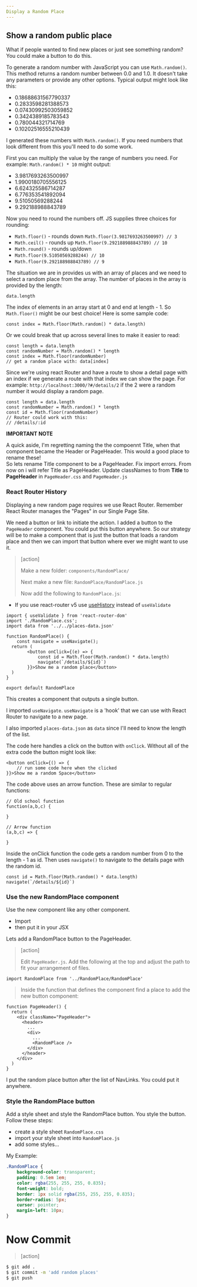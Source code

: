 ```yaml
---
Display a Random Place
---
```


## Show a random public place

What if people wanted to find new places or just see something random? You could make a button to do this.

To generate a random number with JavaScript you can use `Math.random()`. This method returns a random number between 0.0 and 1.0. It doesn't take any parameters or provide any other options. Typical output might look like this:

- 0.18688631567790337
- 0.2833598281388573
- 0.07430992503059852
- 0.3424389185783543
- 0.780044321714769
- 0.10202516555210439

I generated these numbers with `Math.random()`. If you need numbers that look different from this you'll need to do some work.

First you can multiply the value by the range of numbers you need. For example: `Math.random() * 10` might output:

- 3.9817693263500997
- 1.9900180705556125
- 6.624325586714287
- 6.776353541892094
- 9.51050569288244
- 9.292188988843789

Now you need to round the numbers off. JS supplies three choices for rounding:

- `Math.floor()` - rounds down `Math.floor(3.9817693263500997) // 3`
- `Math.ceil()` - rounds up `Math.floor(9.292188988843789) // 10`
- `Math.round()` - rounds up/down
- `Math.floor(9.51050569288244) // 10`
- `Math.floor(9.292188988843789) // 9`

The situation we are in provides us with an array of places and we need to select a random place from the array. The number of places in the array is provided by the length:

```JS
data.length
```

The index of elements in an array start at 0 and end at length - 1. So `Math.floor()` might be our best choice! Here is some sample code:

```JS
const index = Math.floor(Math.random() * data.length)
```

Or we could break that up across several lines to make it easier to read:

```JS
const length = data.length
const randomNumber = Math.random() * length
const index = Math.floor(randomNumber)
// get a random place with: data[index]
```

Since we're using react Router and have a route to show a detail page with an index if we generate a route with that index we can show the page. For example: `http://localhost:3000/?#/details/2` if the 2 were a random number it would display a random page.

```JS
const length = data.length
const randomNumber = Math.random() * length
const id = Math.floor(randomNumber)
// Router could work with this:
// /details/:id
```

**IMPORTANT NOTE**

A quick aside, I'm regretting naming the the compoennt Title, when that component became the Header or PageHeader. This would a good place to rename these! <br>
So lets rename Title component to be a PageHeader. Fix import errors. From now on i will refer Title as PageHeader. Update classNames to from **Title** to **PageHeader** in `PageHeader.css` and `PageHeader.js`

### React Router History

Displaying a new random page requires we use React Router. Remember React Router manages the "Pages" in our Single Page Site.

We need a button or link to initiate the action. I added a button to the `PageHeader` component. You could put this button anywhere. So our strategy will be to make a component that is just the button that loads a random place and then we can import that button where ever we might want to use it.

> [action]
>
> Make a new folder: `components/RandomPlace/`
>
> Next make a new file: `RandomPlace/RandomPlace.js`
>
> Now add the following to `RandomPlace.js`:

- If you use react-router v5 use [useHistory](https://reactrouter.com/docs/en/v6/upgrading/v5) instead of `useValidate`

```JS
import { useValidate } from 'react-router-dom'
import './RandomPlace.css';
import data from '../../places-data.json'

function RandomPlace() {
    const navigate = useNavigate();
  return (
        <button onClick={(e) => {
            const id = Math.floor(Math.random() * data.length)
            navigate(`/details/${id}`)
        }}>Show me a random place</button>
  )
}

export default RandomPlace
```

This creates a component that outputs a single button.

I imported `useNavigate`. `useNavigate` is a 'hook' that we can use with React Router to navigate to a new page.

I also imported `places-data.json` as `data` since I'll need to know the length of the list.

The code here handles a click on the button with `onClick`. Without all of the extra code the button might look like:

```JS
<button onClick={() => {
    // run some code here when the clicked
}}>Show me a random Space</button>
```

The code above uses an arrow function. These are similar to regular functions:

```JS
// Old school function
function(a,b,c) {

}

// Arrow function
(a,b,c) => {

}
```

Inside the onClick function the code gets a random number from 0 to the length - 1 as id. Then uses `navigate()` to navigate to the details page with the random id.

```JS
const id = Math.floor(Math.random() * data.length)
navigate(`/details/${id}`)
```

### Use the new RandomPlace component

Use the new component like any other component.

- Import
- then put it in your JSX

Lets add a RandomPlace button to the PageHeader.

> [action]
>
> Edit `PageHeader.js`. Add the following at the top and adjust the path to fit your arrangement of files.

```JS
import RandomPlace from '../RandomPlace/RandomPlace'
```

> Inside the function that defines the component find a place to add the new button component:

```JS
function PageHeader() {
  return (
    <div className="PageHeader">
      <header>
        ...
        <div>
          ...
          <RandomPlace />
        </div>
      </header>
    </div>
  )
}
```

>

I put the random place button after the list of NavLinks. You could put it anywhere.

### Style the RandomPlace button

Add a style sheet and style the RandomPlace button. You style the button. Follow these steps:

- create a style sheet `RandomPlace.css`
- import your style sheet into `RandomPlace.js`
- add some styles...

My Example:

```CSS
.RandomPlace {
    background-color: transparent;
    padding: 0.5em 1em;
    color: rgba(255, 255, 255, 0.835);
    font-weight: bold;
    border: 1px solid rgba(255, 255, 255, 0.835);
    border-radius: 5px;
    cursor: pointer;
    margin-left: 10px;
}
```

# Now Commit

> [action]

```bash
$ git add .
$ git commit -m 'add random places'
$ git push
```
